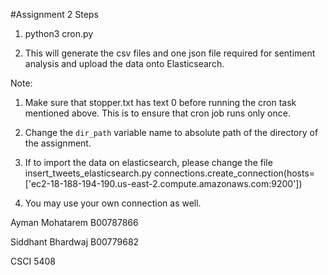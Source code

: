 
#Assignment 2 Steps

1. python3 cron.py

2. This will generate the csv files and one json file required for sentiment analysis and upload the data onto Elasticsearch.

Note:

1. Make sure that stopper.txt has text 0 before running the cron task mentioned above. This is to ensure that cron job runs only once.

2. Change the `dir_path` variable name to absolute path of the directory of the assignment.

3. If to import the data on elasticsearch, please change the file insert_tweets_elasticsearch.py 
connections.create_connection(hosts=['ec2-18-188-194-190.us-east-2.compute.amazonaws.com:9200'])

4. You may use your own connection as well.

Ayman Mohatarem 
B00787866

Siddhant Bhardwaj
B00779682

CSCI 5408
